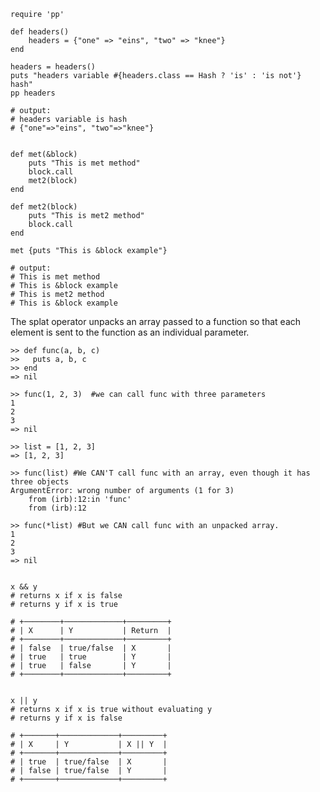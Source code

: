 	require 'pp'
	
	def headers()
		headers = {"one" => "eins", "two" => "knee"}
	end
	
	headers = headers()
	puts "headers variable #{headers.class == Hash ? 'is' : 'is not'} hash"
	pp headers

	# output:
	# headers variable is hash
	# {"one"=>"eins", "two"=>"knee"}


	def met(&block)
		puts "This is met method"
		block.call
		met2(block)
	end
	
	def met2(block)
		puts "This is met2 method"
		block.call
	end
	
	met {puts "This is &block example"}
	
	# output:
	# This is met method
	# This is &block example
	# This is met2 method
	# This is &block example
	
The splat operator unpacks an array passed to a function so that each element is sent to the function as an individual parameter.	
	
	>> def func(a, b, c)
	>>   puts a, b, c
	>> end
	=> nil

	>> func(1, 2, 3)  #we can call func with three parameters
	1
	2
	3
	=> nil

	>> list = [1, 2, 3]
	=> [1, 2, 3]

	>> func(list) #We CAN'T call func with an array, even though it has three objects
	ArgumentError: wrong number of arguments (1 for 3)
	    from (irb):12:in 'func'
	    from (irb):12

	>> func(*list) #But we CAN call func with an unpacked array.
	1
	2
	3
	=> nil	
	
	
	x && y
	# returns x if x is false
	# returns y if x is true
	
	# +────────+─────────────+─────────+
	# | X      | Y           | Return  |
	# +────────+─────────────+─────────+
	# | false  | true/false  | X       |
	# | true   | true        | Y       |
	# | true   | false       | Y       |
	# +────────+─────────────+─────────+	
	

	x || y 
	# returns x if x is true without evaluating y
	# returns y if x is false
	
	# +───────+─────────────+─────────+
	# | X     | Y           | X || Y  |
	# +───────+─────────────+─────────+
	# | true  | true/false  | X       |
	# | false | true/false  | Y       |
	# +───────+─────────────+─────────+	
	
	
